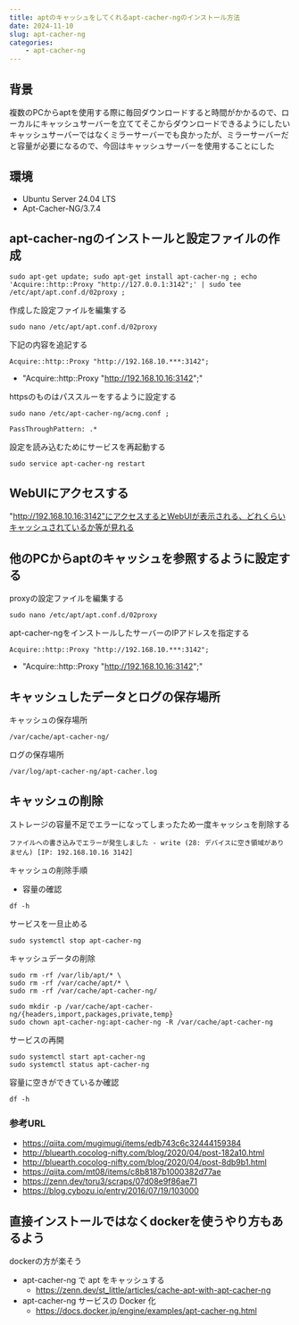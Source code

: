 ```yaml
---
title: aptのキャッシュをしてくれるapt-cacher-ngのインストール方法
date: 2024-11-10
slug: apt-cacher-ng
categories:
    - apt-cacher-ng
---
```


## 背景
複数のPCからaptを使用する際に毎回ダウンロードすると時間がかかるので、ローカルにキャッシュサーバーを立ててそこからダウンロードできるようにしたい\
キャッシュサーバーではなくミラーサーバーでも良かったが、ミラーサーバーだと容量が必要になるので、今回はキャッシュサーバーを使用することにした

## 環境
- Ubuntu Server 24.04 LTS
- Apt-Cacher-NG/3.7.4  

## apt-cacher-ngのインストールと設定ファイルの作成
```
sudo apt-get update; sudo apt-get install apt-cacher-ng ; echo 'Acquire::http::Proxy "http://127.0.0.1:3142";' | sudo tee /etc/apt/apt.conf.d/02proxy ;
```

作成した設定ファイルを編集する
```
sudo nano /etc/apt/apt.conf.d/02proxy
```
下記の内容を追記する
```
Acquire::http::Proxy "http://192.168.10.***:3142";
```
- "Acquire::http::Proxy "http://192.168.10.16:3142";"

httpsのものはパススルーをするように設定する
```
sudo nano /etc/apt-cacher-ng/acng.conf ;
```
```
PassThroughPattern: .*
```

設定を読み込むためにサービスを再起動する
```
sudo service apt-cacher-ng restart
```

## WebUIにアクセスする
"http://192.168.10.16:3142"にアクセスするとWebUIが表示される、どれくらいキャッシュされているか等が見れる

## 他のPCからaptのキャッシュを参照するように設定する
proxyの設定ファイルを編集する
```
sudo nano /etc/apt/apt.conf.d/02proxy
```

apt-cacher-ngをインストールしたサーバーのIPアドレスを指定する
```
Acquire::http::Proxy "http://192.168.10.***:3142";
```
- "Acquire::http::Proxy "http://192.168.10.16:3142";"

## キャッシュしたデータとログの保存場所
キャッシュの保存場所
```
/var/cache/apt-cacher-ng/
```

ログの保存場所
```
/var/log/apt-cacher-ng/apt-cacher.log
```

## キャッシュの削除
ストレージの容量不足でエラーになってしまったため一度キャッシュを削除する
```
ファイルへの書き込みでエラーが発生しました - write (28: デバイスに空き領域がありません) [IP: 192.168.10.16 3142]
```

キャッシュの削除手順
- 容量の確認
```
df -h
```

サービスを一旦止める
```
sudo systemctl stop apt-cacher-ng
```

キャッシュデータの削除
```
sudo rm -rf /var/lib/apt/* \
sudo rm -rf /var/cache/apt/* \
sudo rm -rf /var/cache/apt-cacher-ng/
```
```
sudo mkdir -p /var/cache/apt-cacher-ng/{headers,import,packages,private,temp}
sudo chown apt-cacher-ng:apt-cacher-ng -R /var/cache/apt-cacher-ng
```

サービスの再開
```
sudo systemctl start apt-cacher-ng
sudo systemctl status apt-cacher-ng
```

容量に空きができているか確認
```
df -h
```

### 参考URL
- https://qiita.com/mugimugi/items/edb743c6c32444159384
- http://bluearth.cocolog-nifty.com/blog/2020/04/post-182a10.html
- http://bluearth.cocolog-nifty.com/blog/2020/04/post-8db9b1.html
- https://qiita.com/mt08/items/c8b8187b1000382d77ae
- https://zenn.dev/toru3/scraps/07d08e9f86ae71
- https://blog.cybozu.io/entry/2016/07/19/103000

## 直接インストールではなくdockerを使うやり方もあるよう
dockerの方が楽そう
- apt-cacher-ng で apt をキャッシュする
    - https://zenn.dev/st_little/articles/cache-apt-with-apt-cacher-ng
- apt-cacher-ng サービスの Docker 化
    - https://docs.docker.jp/engine/examples/apt-cacher-ng.html
